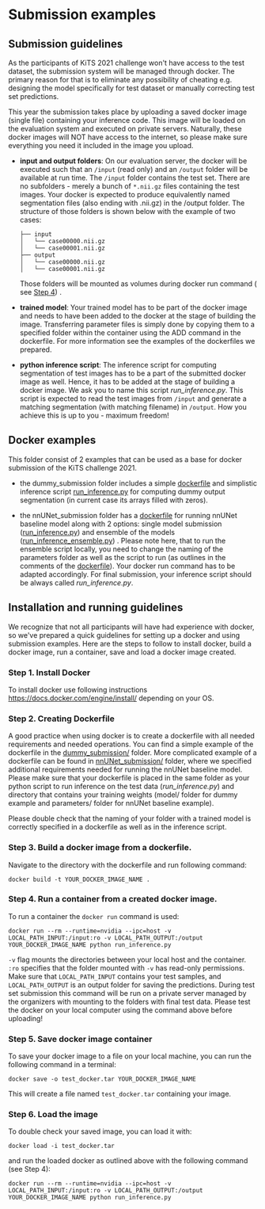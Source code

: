 # Submission examples

## Submission guidelines

As the participants of KiTS 2021 challenge won't have access to the test dataset, the submission system will be managed
through docker. The primary reason for that is to eliminate any possibility of cheating e.g. designing the model
specifically for test dataset or manually correcting test set predictions.

This year the submission takes place by uploading a saved docker image (single file) containing your inference code. 
This image will be loaded on the evaluation system and executed on private servers. Naturally, these docker images will 
NOT have access to the internet, so please make sure everything you need it included in the image you upload.



- **input and output folders**:
  On our evaluation server, the docker will be executed such that an `/input` (read only) and an `/output` folder will be available at
  run time. The `/input` folder contains the test set. There are no subfolders - 
  merely a bunch of `*.nii.gz` files containing the test images. Your docker is expected to produce equivalently 
  named segmentation files (also ending with .nii.gz) in the /output folder. The structure of those folders is shown 
  below with the example of two cases: 
  
      ├── input
      │   └── case00000.nii.gz
      │   └── case00001.nii.gz
      ├── output
      │   └── case00000.nii.gz
      │   └── case00001.nii.gz


  Those folders will be mounted as volumes during docker run command (
  see [Step 4](#step-4-run-a-container-from-a-created-docker-image))
  .
- **trained model**:
  Your trained model has to be part of the docker image and needs to have been added to the docker at the stage of 
  building the image. Transferring parameter files is simply done by copying them to a specified folder within the 
  container using the ADD command in the dockerfile.
  For more information see the examples of the dockerfiles we prepared.
- **python inference script**:
  The inference script for computing segmentation of test images has to be a part of the submitted docker image as well.
  Hence, it has to be added at the stage of building a docker image. We ask you to name this script *run_inference.py*. 
  This script is expected to read the test images from `/input` and generate a matching segmentation (with 
  matching filename) in `/output`. How you achieve this is up to you - maximum freedom!

## Docker examples

This folder consist of 2 examples that can be used as a base for docker submission of the KiTS challenge 2021.

- the dummy_submission folder includes
  a simple [dockerfile](dummy_submission/Dockerfile)
  and simplistic inference
  script [run_inference.py](dummy_submission/run_inference.py)
  for computing dummy output segmentation (in current case its arrays filled with zeros).

- the nnUNet_submission folder has
  a [dockerfile](nnU-Net_baseline/Dockerfile) for
  running nnUNet baseline model along with 2 options: single model
  submission ([run_inference.py](nnUNet_submission/run_inference.py))
  and ensemble of the
  models ([run_inference_ensemble.py](nnUNet_submission/run_inference_ensembling.py))
  . Please note here, that to run the ensemble script locally, you need to change the naming of the parameters folder as
  well as the script to run (as outlines in the comments of
  the [dockerfile](nnUNet_submission/Dockerfile)).
  Your docker run command has to be adapted accordingly. For final submission, your inference script should be
  always called *run_inference.py*.

## Installation and running guidelines

We recognize that not all participants will have had experience with docker, so we've prepared a quick guidelines for
setting up a docker and using submission examples. Here are the steps to follow to install docker, build a docker image,
run a container, save and load a docker image created.

### Step 1. Install Docker

To install docker use following instructions https://docs.docker.com/engine/install/ depending on your OS.

### Step 2. Creating Dockerfile

A good practice when using docker is to create a dockerfile with all needed requirements and needed operations. You can
find a simple example of the dockerfile in
the [dummy_submission/](dummy_submission) folder.
More complicated example of a dockerfile can be found
in [nnUNet_submission/](nnUNet_submission) folder,
where we specified additional requirements needed for running the nnUNet baseline model. Please make sure that your
dockerfile is placed in the same folder as your python script to run inference on the test data
(*run_inference.py*) and directory that contains your training weights (model/ folder for dummy example and parameters/
folder for nnUNet baseline example).

Please double check that the naming of your folder with a trained model is correctly specified in a dockerfile as well
as in the inference script.

### Step 3. Build a docker image from a dockerfile.

Navigate to the directory with the dockerfile and run following command:

```console
docker build -t YOUR_DOCKER_IMAGE_NAME .
```

### Step 4. Run a container from a created docker image.

To run a container the `docker run` command is used:

```console
docker run --rm --runtime=nvidia --ipc=host -v LOCAL_PATH_INPUT:/input:ro -v LOCAL_PATH_OUTPUT:/output YOUR_DOCKER_IMAGE_NAME python run_inference.py
```

`-v` flag mounts the directories between your local host and the container. `:ro` specifies that the folder mounted 
with `-v` has read-only permissions. Make sure that `LOCAL_PATH_INPUT` contains your test samples,
and `LOCAL_PATH_OUTPUT` is an output folder for saving the predictions. During test set submission this command will 
be run on a private server managed by the organizers with mounting to the folders with final test data. Please test 
the docker on your local computer using the command above before uploading!

<!---
### (Optional) Step 5. Running script within the container
To run any additional scripts, you can execute the following line **within the container**:
```console
python run_inference.py
```
"""
-->

### Step 5. Save docker image container

To save your docker image to a file on your local machine, you can run the following command in a terminal:

```console
docker save -o test_docker.tar YOUR_DOCKER_IMAGE_NAME
```

This will create a file named `test_docker.tar` containing your image.

### Step 6. Load the image

To double check your saved image, you can load it with:

```console
docker load -i test_docker.tar
```

and run the loaded docker as outlined above with the following command (see Step 4):

```console
docker run --rm --runtime=nvidia --ipc=host -v LOCAL_PATH_INPUT:/input:ro -v LOCAL_PATH_OUTPUT:/output YOUR_DOCKER_IMAGE_NAME python run_inference.py
```